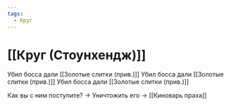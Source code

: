 ```yaml
---
tags:
  - Круг
---
```



# [[Круг (Стоунхендж)]]
Убил босса дали [[Золотые слитки (прив.)]]
Убил босса дали [[Золотые слитки (прив.)]]
Убил босса дали [[Золотые слитки (прив.)]]

Как вы с ним поступите? -> Уничтожить его -> [[Киноварь праха]]

